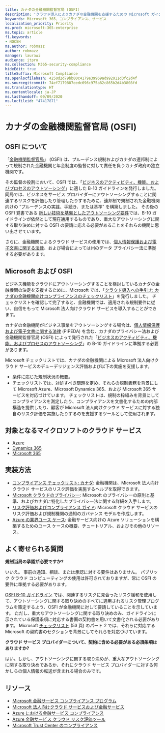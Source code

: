 ```yaml
---
title: カナダの金融機関監督官局 (OSFI)
description: 'クラウド導入によりカナダの金融機関を支援するための Microsoft ガイダンスです。 '
keywords: Microsoft 365、コンプライアンス、サービス
localization_priority: Priority
ms.prod: microsoft-365-enterprise
ms.topic: article
f1.keywords:
- NOCSH
ms.author: robmazz
author: robmazz
manager: laurawi
audience: itpro
ms.collection: M365-security-compliance
hideEdit: true
titleSuffix: Microsoft Compliance
ms.openlocfilehash: 4250d2d79bb00c4179e39969ad992011d3fc2d4f
ms.sourcegitcommit: 74ef7179887eedc696c975a82c865b2d4b3808fd
ms.translationtype: HT
ms.contentlocale: ja-JP
ms.lasthandoff: 09/09/2020
ms.locfileid: "47417871"
---
```

# <a name="office-of-the-superintendent-of-financial-institutions-osfi-canada"></a>カナダの金融機関監督官局 (OSFI)

## <a name="about-the-osfi"></a>OSFI について

「[金融機関監督官局](https://www.osfi-bsif.gc.ca/Eng/Pages/default.aspx)」 (OSFI) は、プルーデンス規制およびカナダの連邦制によって規制された金融機関と年金制度の監督に対して責任を負うカナダ政府の独立機関です。

その監督の役割において、OSFI では、「[ビジネスのアクティビティ、機能、およびプロセスのアウトソーシング](https://www.osfi-bsif.gc.ca/Eng/fi-if/rg-ro/gdn-ort/gl-ld/Pages/b10.aspx)」に適した B-10 ガイドラインを発行しました。 同局では、ビジネスをサービス プロバイダーにアウトソーシングすることに関連するリスクを評価したり管理したりするために、連邦制で規制された金融機関向けの “プルーデンスの実践、手続き、または基準” を構築しました。 その後の OSFI 覚書である [新しい技術を基盤としたアウトソーシング要件](https://www.osfi-bsif.gc.ca/Eng/fi-if/rg-ro/gdn-ort/gl-ld/Pages/cldcmp.aspx)では、B-10 ガイドラインが依然として現在通用するものであり、重大なアウトソーシングに関する取り決めに対する OSFI の要請に応える必要があることをそれらの機関に思い出させています。

さらに、金融機関によるクラウド サービスの使用では、[個人情報保護および電子文書に関する法律](https://www.priv.gc.ca/en/privacy-topics/privacy-laws-in-canada/the-personal-information-protection-and-electronic-documents-act-pipeda/)、および場合によっては州のデータ プライバシー法に準拠する必要があります。

## <a name="microsoft-and-osfi"></a>Microsoft および OSFI

ビジネス機能をクラウドにアウトソーシングすることを検討しているカナダの金融機関の決定を支援するために、Microsoft では、「[クラウド導入への手引き: カナダの金融機関向けコンプライアンスのチェックリスト](https://aka.ms/Azure-Canada-Compliance)」を発行しました。 チェックリストを確認して完了すると、金融機関では、適用される規制要件に従い、自信をもって Microsoft 法人向けクラウド サービスを導入することができます。

カナダの金融機関がビジネス事業をアウトソーシングする場合は、[個人情報保護および電子文書に関する法律](https://www.priv.gc.ca/en/privacy-topics/privacy-laws-in-canada/the-personal-information-protection-and-electronic-documents-act-pipeda/) (PIPEDA) を含む、カナダのプライバシー法および金融機関監督官局 (OSFI) によって発行された「[ビジネスのアクティビティ、機能、およびプロセスのアウトソーシング](https://www.osfi-bsif.gc.ca/Eng/fi-if/rg-ro/gdn-ort/gl-ld/Pages/b10.aspx)」の B-10 ガイドラインに準拠する必要があります。

Microsoft チェックリストでは、カナダの金融機関による Microsoft 法人向けクラウド サービスのデューデリジェンス評価および以下の実施を支援します。

- 条件に応じた規制状況の概要。
- チェックリストでは、対処すべき問題を定め、それらの規制義務を背景にして Microsoft Azure、Microsoft Dynamics 365、および Microsoft 365 サービスを対応づけています。 チェックリストは、規制の枠組みを背景にしてコンプライアンスを測定したり、コンプライアンスを文書化するための内部構造を提供したり、顧客が Microsoft 法人向けクラウド サービスに対する独自のリスク評価を実施したりするのを支援するツールとして使用されます。

## <a name="microsoft-in-scope-cloud-services"></a>対象となるマイクロソフトのクラウド サービス

- [Azure](https://aka.ms/AzureCompliance)
- [Dynamics 365](https://aka.ms/d365-compliance-list)
- [Microsoft 365](https://aka.ms/o365-compliance-framework)

## <a name="how-to-implement"></a>実装方法

- [コンプライアンス チェックリスト: カナダ](https://aka.ms/Azure-Canada-Compliance): 金融機関は、Microsoft 法人向けクラウド サービスのリスク評価を実施するヘルプを取得できます。
- [Microsoft クラウドのプライバシー](https://aka.ms/MCSPrivacy): Microsoft のプライバシーの原則と基準、およびカナダに特化したプライバシー法に関する詳細を入手します。
- [リスク評価およびコンプライアンス ガイド](https://aka.ms/RiskGovernanceGuide): Microsoft クラウド サービスのリスク評価および規制機関の通知のガバナンス モデルを作成します。
- [Azure の業界ユース ケース](https://docs.microsoft.com/azure/industry/financial/): 金融サービス向けの Azure ソリューションを構築するためのユース ケースの概要、チュートリアル、およびその他のリソース。

## <a name="frequently-asked-questions"></a>よく寄せられる質問

**規制当局の承認が必要ですか?**

いいえ。 事前の通知、相談、または承認に対する要件はありません。 パブリック クラウド コンピューティングの使用は許可されておりますが、常に OSFI の要件に準拠する必要があります。

[OSFI B-10 ガイドライン](https://www.osfi-bsif.gc.ca/Eng/fi-if/rg-ro/gdn-ort/gl-ld/Pages/b10.aspx) では、関連するリスクに見合ったリスク緩和を使用して、アウトソーシングに関する取り決めのすべてに適用されるリスク管理プログラムを策定するよう、OSFI が金融機関に対して要請していることを示しています。 ただし、重大なアウトソーシングに関する取り決めのみ、ガイドラインに示されている保護条項に対応する書面の契約書を用いて文書化される必要があります。 Microsoft [チェックリスト](https://aka.ms/Azure-Canada-Compliance) (53 頁) のパート 2 では、それらに対応する Microsoft の契約書のセクションを背景にしてそれらを対応づけています。

**クラウド サービス プロバイダーについて、契約に含める必要がある必須条項はありますか?**

はい。しかし、アウトソーシングに関する取り決めが、重大なアウトソーシングに関する取り決めであるか、それにクラウド サービス プロバイダーに対する何かしらの個人情報の転送が含まれる場合のみです。

## <a name="resources"></a>リソース

- [Microsoft 金融サービス コンプライアンス プログラム](https://aka.ms/FSCP-Print)
- [Microsoft 法人向けクラウド サービスおよび金融サービス](https://www.microsoft.com/trustcenter/cloudservices/financialservices)
- [Azure における金融サービス コンプライアンス](https://azure.microsoft.com/resources/videos/azurecon-2015-financial-services-compliance-in-azure/)
- [Azure 金融サービス クラウド リスク評価ツール](https://aka.ms/FFIEC-CSDT)
- [Microsoft Trust Center のコンプライアンス](https://www.microsoft.com/trust-center/compliance/compliance-overview)
